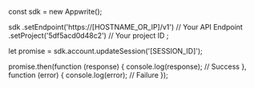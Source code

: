 const sdk = new Appwrite();

sdk
    .setEndpoint('https://[HOSTNAME_OR_IP]/v1') // Your API Endpoint
    .setProject('5df5acd0d48c2') // Your project ID
;

let promise = sdk.account.updateSession('[SESSION_ID]');

promise.then(function (response) {
    console.log(response); // Success
}, function (error) {
    console.log(error); // Failure
});